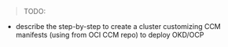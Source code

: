 > TODO:

- describe the step-by-step to create a cluster customizing CCM manifests (using from OCI CCM repo) to deploy OKD/OCP